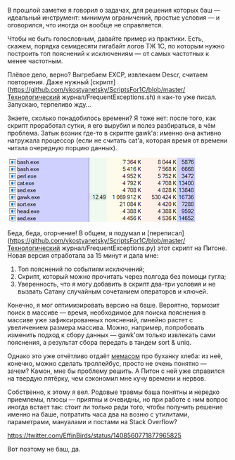 ﻿В прошлой заметке я говорил о задачах, для решения которых баш — идеальный инструмент: минимум ограничений, простые условия — и оговорился, что иногда он вообще не справляется.

Чтобы не быть голословным, давайте пример из практики. Есть, скажем, порядка семидесяти гигабайт логов ТЖ 1С, по которым нужно построить топ пояснений к исключениям — от самых частотных к менее частотным.

Плёвое дело, верно? Выгребаем EXCP, извлекаем Descr, считаем повторения. Даже нужный [скрипт](https://github.com/vkostyanetsky/ScriptsFor1C/blob/master/Технологический журнал/FrequentExceptions.sh) я как-то уже писал. Запускаю, терпеливо жду...

Знаете, сколько понадобилось времени? Я тоже нет: после того, как скрипт проработал сутки, я его вырубил и полез разбираться, в чём проблема. Затык возник где-то в скрипте gawk'а: именно она активно нагружала процессор (если не считать cat'а, которая время от времени читала очередную порцию данных).

![Процессы](procexp64.png)

Беда, беда, огорчение! В общем, я подумал и [переписал](https://github.com/vkostyanetsky/ScriptsFor1C/blob/master/Технологический журнал/FrequentExceptions.py) этот скрипт на Питоне. Новая версия отработала за 15 минут и дала мне:

1. Топ пояснений по событиям исключений;
2. Скрипт, который можно прочитать через полгода без помощи гугла;
3. Уверенность, что я могу добавить в скрипт два-три условия и не вызвать Сатану случайным сочетанием операторов и ключей.

Конечно, я мог оптимизировать версию на баше. Вероятно, тормозит поиск в массиве — время, необходимое для поиска пояснения в массиве уже зафиксированных пояснений, линейно растет с увеличением размера массива. Можно, например, попробовать изменить подход к сбору данных — gawk'ом только извлекать сами пояснения, а результат сбора передать в тандем sort & uniq.

Однако это уже отчётливо отдаёт [мемасом](but-why.jpg) про буханку хлеба: из неё, конечно, можно сделать троллейбус, просто не очень понятно — зачем? Камон, мне бы проблему решить. А Питон с ней уже справился на твердую пятёрку, чем сэкономил мне кучу времени и нервов.

Собственно, к этому я вел. Родовые травмы баша понятны и нередко приемлемы, плюсы — приятны и очевидны, но при работе с ним вопрос иногда встает так: cтоит ли только ради того, чтобы получить решение именно на баше, потратить часа два на возню с утилитами, параметрами, мануалами и постами на Stack Overflow? 

https://twitter.com/EffinBirds/status/1408560771877965825

Вот поэтому не баш, да.